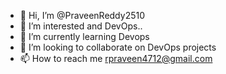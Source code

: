- 👋 Hi, I’m @PraveenReddy2510
- 👀 I’m interested and DevOps..
- 🌱 I’m currently learning Devops
- 💞️ I’m looking to collaborate on DevOps projects
- 📫 How to reach me rpraveen4712@gmail.com

<!---
PraveenReddy2510/PraveenReddy2510 is a ✨ special ✨ repository because its `README.md` (this file) appears on your GitHub profile.
You can click the Preview link to take a look at your changes.
--->
